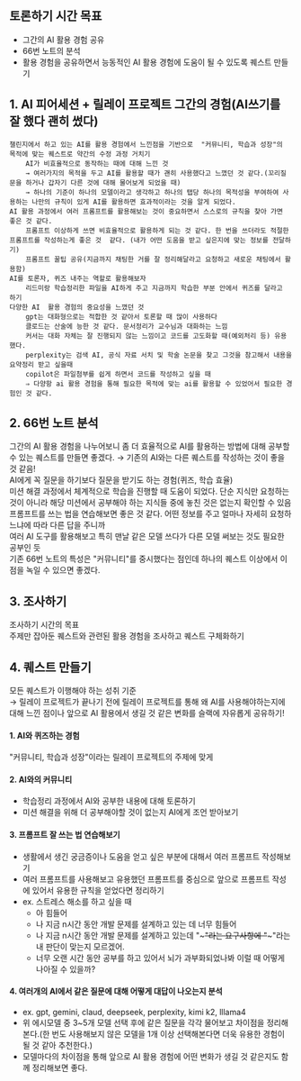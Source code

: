## 토론하기 시간 목표  
- 그간의 AI 활용 경험 공유  
- 66번 노트의 분석  
- 활용 경험을 공유하면서 능동적인 AI 활용 경험에 도움이 될 수 있도록 퀘스트 만들기  

## 1. AI 피어세션 + 릴레이 프로젝트 그간의 경험(AI쓰기를 잘 했다 괜히 썼다)  
    챌린지에서 하고 있는 AI를 활용 경험에서 느낀점을 기반으로  "커뮤니티, 학습과 성장"의 목적에 맞는 퀘스트로 약간의 수정 과정 거치기  
        AI가 비효율적으로 동작하는 때에 대해 느낀 것   
        → 여러가지의 목적을 두고 AI를 활용할 때가 괜히 사용했다고 느꼈던 것 같다.(꼬리질문을 하거나 갑자기 다른 것에 대해 물어보게 되었을 때)  
        → 하나의 기준이 하나의 모델이라고 생각하고 하나의 탭당 하나의 목적성을 부여하여 사용하는 나만의 규칙이 있게 AI를 활용하면 효과적이라는 것을 알게 되었다.  
    AI 활용 과정에서 여러 프롬프트를 활용해보는 것이 중요하면서 스스로의 규칙을 찾아 가면 좋은 것 같다.  
        프롬프트 이상하게 쓰면 비효율적으로 활용하게 되는 것 같다. 한 번을 쓰더라도 적절한 프롬프트를 작성하는게 좋은 것  같다. (내가 어떤 도움을 받고 싶은지에 맞는 정보를 전달하기)  
        프롬프트 꿀팁 공유(지금까지 채팅한 거를 잘 정리해달라고 요청하고 새로운 채팅에서 활용함)  
    AI를 토론자, 퀴즈 내주는 역할로 활용해보자  
        리드미랑 학습정리한 파일을 AI하게 주고 지금까지 학습한 부분 안에서 퀴즈를 달라고 하기  
    다양한 AI  활용 경험의 중요성을 느꼈던 것  
        gpt는 대화형으로는 적합한 것 같아서 토론할 때 많이 사용하다  
        클로드는 산술에 능한 것 같다. 문서정리가 교수님과 대화하는 느낌  
        커서는 대화 자체는 잘 진행되지 않는 느낌이고 코드를 고도화할 때(예외처리 등) 유용했다.  
        perplexity는 검색 AI, 공식 자료 서치 및 학술 논문을 찾고 그것을 참고해서 내용을 요약정리 받고 싶을때  
        copilot은 파일첨부를 쉽게 하면서 코드를 작성하고 싶을 때  
        ⇒ 다양항 ai 활용 경험을 통해 필요한 목적에 맞는 ai를 활용할 수 있었어서 필요한 경험인 것 같다.  

## 2. 66번 노트 분석  
그간의 AI 활용 경험을 나누어보니 좀 더 효율적으로 AI를 활용하는 방법에 대해 공부할 수 있는 퀘스트를 만들면 좋겠다.  → 기존의 AI와는 다른 퀘스트를 작성하는 것이 좋을 것 같음!  
    AI에게 꼭 질문을 하기보다 질문을 받기도 하는 경험(퀴즈, 학습 효율)  
    미션 해결 과정에서 체계적으로 학습을 진행할 때 도움이 되었다. 단순 지식만 요청하는 것이 아니라 해당 미션에서 공부해야 하는 지식들 중에 놓친 것은 없는지 확인할 수 있음  
    프롬프트를 쓰는 법을 연습해보면 좋은 것 같다. 어떤 정보를 주고 얼마나 자세히 요청하느냐에 따라 다른 답을 주니까  
    여러 AI 도구를 활용해보고 특히 맨날 같은 모델 쓰다가 다른 모델 써보는 것도 필요한 공부인 듯  
기존 66번 노트의 특성은 "커뮤니티"를 중시했다는 점인데 하나의 퀘스트 이상에서 이 점을 녹일 수 있으면 좋겠다.  

## 3. 조사하기  
조사하기 시간의 목표  
주제만 잡아둔 퀘스트와 관련된 활용 경험을 조사하고 퀘스트 구체화하기

## 4. 퀘스트 만들기  
모든 퀘스트가 이행해야 하는 성취 기준  
→ 릴레이 프로젝트가 끝나기 전에 릴레이 프로젝트를 통해 왜 AI를 사용해야하는지에 대해 느낀 점이나 앞으로 AI 활용에서 생길 것 같은 변화를 슬랙에 자유롭게 공유하기!  

#### 1. AI와 퀴즈하는 경험
"커뮤니티, 학습과 성장"이라는 릴레이 프로젝트의 주제에 맞게  

#### 2. AI와의 커뮤니티  
- 학습정리 과정에서 AI와 공부한 내용에 대해 토론하기  
- 미션 해결을 위해 더 공부해야할 것이 없는지 AI에게 조언 받아보기  

#### 3. 프롬프트 잘 쓰는 법 연습해보기  
- 생활에서 생긴 궁금증이나 도움을 얻고 싶은 부분에 대해서 여러 프롬프트 작성해보기  
- 여러 프롬프트를 사용해보고 유용했던 프롬프트를 중심으로 앞으로 프롬프트 작성에 있어서 유용한 규칙을 얻었다면 정리하기  
- ex. 스트레스 해소를 하고 싶을 때  
    - 아 힘들어  
    - 나 지금 n시간 동안 개발 문제를 설계하고 있는  데 너무 힘들어  
    - 나 지금 n시간 동안 개발 문제를 설계하고 있는데 "~~~"라는 요구사항에 "~~~"라는 내 판단이 맞는지 모르겠어.  
    - 너무 오랜 시간 동안 공부를 하고 있어서 뇌가 과부화되었나봐 이럴 때 어떻게 나아질 수 있을까?  

#### 4. 여러개의 AI에서 같은 질문에 대해 어떻게 대답이 나오는지 분석   
- ex. gpt, gemini, claud, deepseek, perplexity, kimi k2, lllama4
- 위 에시모델 중 3~5개 모델 선택 후에 같은 질문을 각각 물어보고 차이점을 정리해본다.(한 번도 사용해보지 않은 모델을 1개 이상 선택해본다면 더욱 유용한 경험이 될 것 같아 추천한다.)
- 모델마다의 차이점을 통해 앞으로 AI 활용 경험에 어떤 변화가 생길 것 같은지도 함께 정리해보면 좋다.

